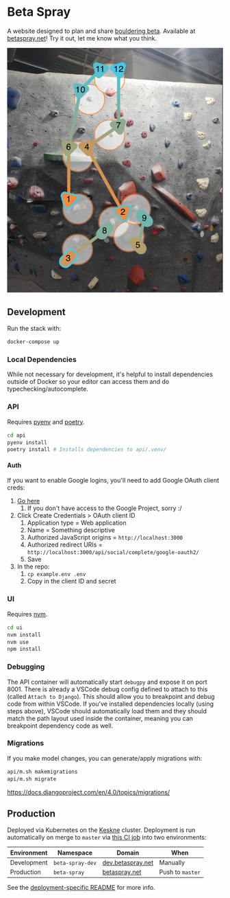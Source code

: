 # Beta Spray

A website designed to plan and share [bouldering beta](<https://en.wikipedia.org/wiki/Beta_(climbing)>). Available at [betaspray.net](https://betaspray.net)! Try it out, let me know what you think.

![Annotated boulder](/images/boulder1.png)

## Development

Run the stack with:

```sh
docker-compose up
```

### Local Dependencies

While not necessary for development, it's helpful to install dependencies outside of Docker so your editor can access them and do typechecking/autocomplete.

### API

Requires [pyenv](https://github.com/pyenv/pyenv) and [poetry](https://python-poetry.org/docs/).

```sh
cd api
pyenv install
poetry install # Installs dependencies to api/.venv/
```

#### Auth

If you want to enable Google logins, you'll need to add Google OAuth client creds:

1. [Go here](https://console.cloud.google.com/apis/credentials)
   1. If you don't have access to the Google Project, sorry :/
1. Click Create Credentials > OAuth client ID
   1. Application type = Web application
   1. Name = Something descriptive
   1. Authorized JavaScript origins = `http://localhost:3000`
   1. Authorized redirect URIs = `http://localhost:3000/api/social/complete/google-oauth2/`
   1. Save
1. In the repo:
   1. `cp example.env .env`
   1. Copy in the client ID and secret

### UI

Requires [nvm](https://github.com/nvm-sh/nvm).

```sh
cd ui
nvm install
nvm use
npm install
```

### Debugging

The API container will automatically start `debugpy` and expose it on port 8001. There is already a VSCode debug config defined to attach to this (called `Attach to Django`). This should allow you to breakpoint and debug code from within VSCode. If you've installed dependencies locally (using steps above), VSCode should automatically load them and they should match the path layout used inside the container, meaning you can breakpoint dependency code as well.

### Migrations

If you make model changes, you can generate/apply migrations with:

```sh
api/m.sh makemigrations
api/m.sh migrate
```

https://docs.djangoproject.com/en/4.0/topics/migrations/

## Production

Deployed via Kubernetes on the [Keskne](https://github.com/LucasPickering/keskne) cluster. Deployment is run automatically on merge to `master` via [this CI job](https://github.com/LucasPickering/beta-spray/actions/workflows/deploy.yml) into two environments:

| Environment | Namespace        | Domain                                         | When             |
| ----------- | ---------------- | ---------------------------------------------- | ---------------- |
| Development | `beta-spray-dev` | [dev.betaspray.net](https://dev.betaspray.net) | Manually         |
| Production  | `beta-spray`     | [betaspray.net](https://betaspray.net)         | Push to `master` |

See the [deployment-specific README](./deploy/README.md) for more info.
